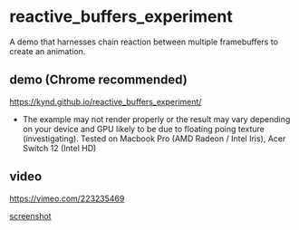 # reactive_buffers_experiment

A demo that harnesses chain reaction between multiple framebuffers to create an animation.

## demo (Chrome recommended)
https://kynd.github.io/reactive_buffers_experiment/

* The example may not render properly or the result may vary depending on your device and GPU likely to be due to floating poing texture (investigating). Tested on Macbook Pro (AMD Radeon / Intel Iris), Acer Switch 12 (Intel HD)

## video
https://vimeo.com/223235469

[screenshot](https://github.com/kynd/reactive_buffers_experiment/blob/master/screenshot.jpg?raw=true)
